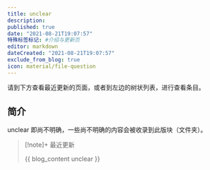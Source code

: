 ```yaml
---
title: unclear
description:
published: true
date: "2021-08-21T19:07:57"
特殊标签标记: #介绍与更新页
editor: markdown
dateCreated: "2021-08-21T19:07:57"
exclude_from_blog: true
icon: material/file-question
---
```


请到下方查看最近更新的页面，或者到左边的树状列表，进行查看条目。

## 简介

unclear 即尚不明确，一些尚不明确的内容会被收录到此版块（文件夹）。

> [!note]+ 最近更新
>
> {{ blog_content unclear }}
